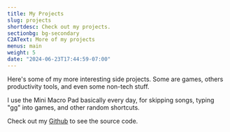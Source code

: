 ```yaml
---
title: My Projects
slug: projects
shortdesc: Check out my projects.
sectionbg: bg-secondary
C2AText: More of my projects
menus: main
weight: 5
date: "2024-06-23T17:44:59-07:00"
---
```

Here's some of my more interesting side projects. Some are games, others productivity tools, and even some non-tech stuff.

I use the Mini Macro Pad basically every day, for skipping songs, typing "gg" into games, and other random shortcuts. 

<!--more-->

Check out my [Github](https://github.com/ssebs) to see the source code.
